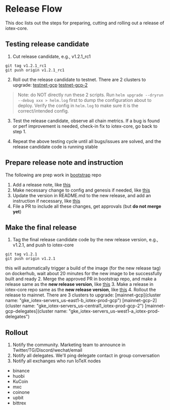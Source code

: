 # Release Flow
This doc lists out the steps for preparing, cutting and rolling out a release
of iotex-core. 

## Testing release candidate
1. Cut release candidate, e.g., v1.2.1_rc1
```
git tag v1.2.1_rc1
git push origin v1.2.1_rc1
```

2. Roll out the release candidate to testnet. There are 2 clusters to upgrade:
[testnet-gcp](https://github.com/iotexproject/iotex-cluster/blob/master/scripts/testnet-gce.sh)
[testnet-gcp-2](https://github.com/iotexproject/iotex-cluster/blob/master/scripts/testnet-gce-2.sh)

> Note: do NOT directly run these 2 scripts. Run `helm upgrade --dryrun --debug
> xxx > helm.log` first to dump the configuration about to deploy. Verify the
> config in `helm.log` to make sure it is the correct/intended config.

3. Test the release candidate, observe all chain metrics. If a bug is found or
perf improvement is needed, check-in fix to iotex-core, go back to step 1. 

4. Repeat the above testing cycle until all bugs/issues are solved, and the release candidate code is
running stable

## Prepare release note and instruction
The following are prep work in [bootstrap](https://github.com/iotexproject/iotex-bootstrap) repo
1. Add a release note, like [this](https://github.com/iotexproject/iotex-bootstrap/blob/master/changelog/v1.2-release-note.md)
2. Make necessary change to config and genesis if needed, like [this](https://github.com/iotexproject/iotex-bootstrap/commit/e06bc1f846a6eb1cec4b852c46c411c954d51e79)
3. Update the version in README.md to the new release, and add an instruction if necessary,
like [this](https://github.com/iotexproject/iotex-bootstrap/commit/bb52592f501e45b2f52bc084622f355414793df1)
4. File a PR to include all these changes, get approvals (but **do not merge yet**)

## Make the final release
1. Tag the final release candidate code by the new release version, e.g., v1.2.1, and push to iotex-core
```
git tag v1.2.1
git push origin v1.2.1
```
this will automatically trigger a build of the image (for the new release tag) on dockerhub,
wait about 20 minutes for the new image to be successfully built and ready
2. Merge the approved PR in bootstrap repo, and make a release same as the **new release version**,
like [this](https://github.com/iotexproject/iotex-bootstrap/releases/tag/v1.2.1)
3. Make a release in iotex-core repo same as the **new release version**, 
like [this](https://github.com/iotexproject/iotex-core/releases/tag/v1.2.1)
4. Rollout the release to mainnet. There are 3 clusters to upgrade:
[mainnet-gcp](cluster name: "gke_iotex-servers_us-east1-b_iotex-prod-gcp")
[mainnet-gcp-2](cluster name: "gke_iotex-servers_us-central1_iotex-prod-gcp-2")
[mainnet-gcp-delegates](cluster name: "gke_iotex-servers_us-west1-a_iotex-prod-delegates")

## Rollout
1. Notify the community. Marketing team to announce in Twitter/TG/Discord/wechat/email
2. Notify all delegates. We'll ping delegate contact in group conversation
3. Notify all exchanges who run IoTeX nodes
- binance
- huobi
- KuCoin
- mxc
- coinone
- upbit
- bittrex
